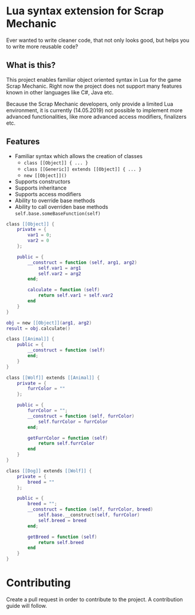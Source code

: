 # Lua syntax extension for Scrap Mechanic
Ever wanted to write cleaner code, that not only looks good, but helps you to write more reusable code?

## What is this?
This project enables familiar object oriented syntax in Lua for the game Scrap Mechanic. Right now the project does not support many features known in other languages like C#, Java etc.

Because the Scrap Mechanic developers, only provide a limited Lua environment, it is currently (14.05.2019) not possible to implement more advanced functionalities, like more advanced access modifiers, finalizers etc.

## Features
- Familiar syntax which allows the creation of classes
	- `class [[Object]] { ... }`
	- `class [[Generic]] extends [[Object]] { ... }`
	- `new [[Object]]()`
- Supports constructors
- Supports inheritance
- Supports access modifiers
- Ability to override base methods
- Ability to call overriden base methods `self.base.someBaseFunction(self)`

```lua
class [[Object]] {
    private = {
        var1 = 0;
        var2 = 0
    };

    public = {
        __construct = function (self, arg1, arg2)
            self.var1 = arg1
            self.var2 = arg2
        end;

        calculate = function (self)
            return self.var1 + self.var2
        end
    }
}

obj = new [[Object]](arg1, arg2)
result = obj.calculate()
```
```lua
class [[Animal]] {
    public = {
        __construct = function (self)
        end;
    }
}

class [[Wolf]] extends [[Animal]] {
    private = {
        furrColor = ""
    };

    public = {
        furrColor = "";
        __construct = function (self, furrColor)
            self.furrColor = furrColor
        end;

        getFurrColor = function (self)
            return self.furrColor
        end
    }
}

class [[Dog]] extends [[Wolf]] {
    private = {
        breed = ""
    };

    public = {
        breed = "";
        __construct = function (self, furrColor, breed)
            self.base.__construct(self, furrColor)
            self.breed = breed
        end;

        getBreed = function (self)
            return self.breed
        end
    }
}
```

# Contributing
Create a pull request in order to contribute to the project. A contribution guide will follow.
